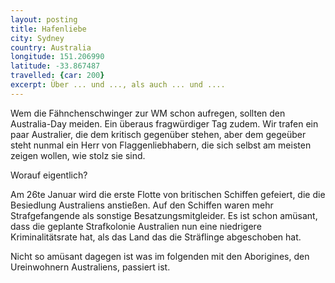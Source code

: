 ```yaml
---
layout: posting
title: Hafenliebe
city: Sydney
country: Australia
longitude: 151.206990
latitude: -33.867487
travelled: {car: 200}
excerpt: Über ... und ..., als auch ... und ....
---
```


Wem die Fähnchenschwinger zur WM schon aufregen, sollten den Australia-Day meiden. Ein überaus fragwürdiger Tag zudem. Wir trafen ein paar Australier, die dem kritisch gegenüber stehen, aber dem gegeüber steht nunmal ein Herr von Flaggenliebhabern, die sich selbst am meisten zeigen wollen, wie stolz sie sind. 

Worauf eigentlich?

Am 26te Januar wird die erste Flotte von britischen Schiffen gefeiert, die die Besiedlung Australiens anstießen. Auf den Schiffen waren mehr Strafgefangende als sonstige Besatzungsmitgleider. Es ist schon amüsant, dass die geplante Strafkolonie Australien nun eine niedrigere Kriminalitätsrate hat, als das Land das die Sträflinge abgeschoben hat. 

Nicht so amüsant dagegen ist was im folgenden mit den Aborigines, den Ureinwohnern Australiens, passiert ist.
